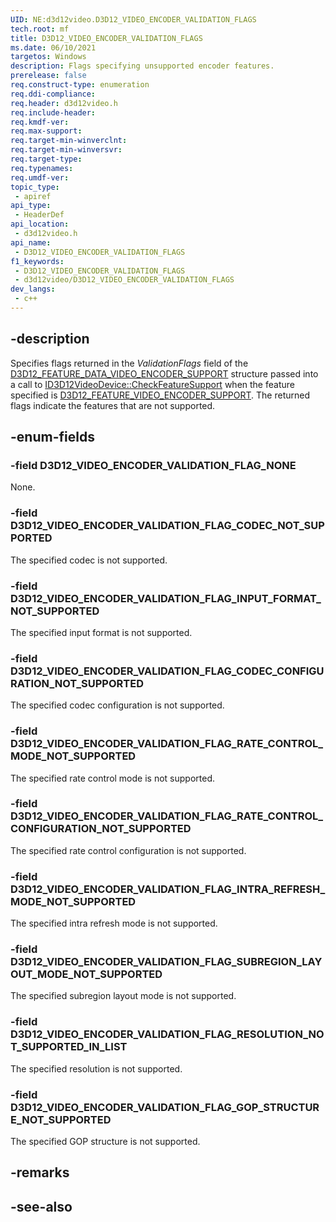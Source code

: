 ```yaml
---
UID: NE:d3d12video.D3D12_VIDEO_ENCODER_VALIDATION_FLAGS
tech.root: mf
title: D3D12_VIDEO_ENCODER_VALIDATION_FLAGS
ms.date: 06/10/2021
targetos: Windows
description: Flags specifying unsupported encoder features.
prerelease: false
req.construct-type: enumeration
req.ddi-compliance: 
req.header: d3d12video.h
req.include-header: 
req.kmdf-ver: 
req.max-support: 
req.target-min-winverclnt: 
req.target-min-winversvr: 
req.target-type: 
req.typenames: 
req.umdf-ver: 
topic_type:
 - apiref
api_type:
 - HeaderDef
api_location:
 - d3d12video.h
api_name:
 - D3D12_VIDEO_ENCODER_VALIDATION_FLAGS
f1_keywords:
 - D3D12_VIDEO_ENCODER_VALIDATION_FLAGS
 - d3d12video/D3D12_VIDEO_ENCODER_VALIDATION_FLAGS
dev_langs:
 - c++
---
```


## -description

Specifies flags returned in the *ValidationFlags* field of the [D3D12_FEATURE_DATA_VIDEO_ENCODER_SUPPORT](ns-d3d12video-d3d12_feature_data_video_encoder_support.md) structure passed into a call to [ID3D12VideoDevice::CheckFeatureSupport](nf-d3d12video-id3d12videodevice-checkfeaturesupport.md) when the feature specified is [D3D12_FEATURE_VIDEO_ENCODER_SUPPORT](ne-d3d12video-d3d12_feature_video.md). The returned flags indicate the features that are not supported.


## -enum-fields

### -field D3D12_VIDEO_ENCODER_VALIDATION_FLAG_NONE

None.

### -field D3D12_VIDEO_ENCODER_VALIDATION_FLAG_CODEC_NOT_SUPPORTED

The specified codec is not supported.

### -field D3D12_VIDEO_ENCODER_VALIDATION_FLAG_INPUT_FORMAT_NOT_SUPPORTED

The specified input format is not supported.

### -field D3D12_VIDEO_ENCODER_VALIDATION_FLAG_CODEC_CONFIGURATION_NOT_SUPPORTED

The specified codec configuration is not supported.

### -field D3D12_VIDEO_ENCODER_VALIDATION_FLAG_RATE_CONTROL_MODE_NOT_SUPPORTED

The specified rate control mode is not supported.

### -field D3D12_VIDEO_ENCODER_VALIDATION_FLAG_RATE_CONTROL_CONFIGURATION_NOT_SUPPORTED

The specified rate control configuration is not supported.

### -field D3D12_VIDEO_ENCODER_VALIDATION_FLAG_INTRA_REFRESH_MODE_NOT_SUPPORTED

The specified intra refresh mode is not supported.

### -field D3D12_VIDEO_ENCODER_VALIDATION_FLAG_SUBREGION_LAYOUT_MODE_NOT_SUPPORTED

The specified subregion layout mode is not supported.

### -field D3D12_VIDEO_ENCODER_VALIDATION_FLAG_RESOLUTION_NOT_SUPPORTED_IN_LIST

The specified resolution is not supported.

### -field D3D12_VIDEO_ENCODER_VALIDATION_FLAG_GOP_STRUCTURE_NOT_SUPPORTED

The specified GOP structure is not supported.

## -remarks

## -see-also

